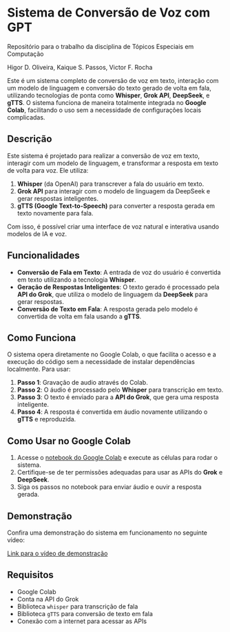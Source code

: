 # Sistema de Conversão de Voz com GPT

Repositório para o trabalho da disciplina de Tópicos Especiais em Computação

Higor D. Oliveira, Kaique S. Passos, Victor F. Rocha

Este é um sistema completo de conversão de voz em texto, interação com um modelo de linguagem e conversão do texto gerado de volta em fala, utilizando tecnologias de ponta como **Whisper**, **Grok API**, **DeepSeek**, e **gTTS**. O sistema funciona de maneira totalmente integrada no **Google Colab**, facilitando o uso sem a necessidade de configurações locais complicadas.

## Descrição

Este sistema é projetado para realizar a conversão de voz em texto, interagir com um modelo de linguagem, e transformar a resposta em texto de volta para voz. Ele utiliza:

1. **Whisper** (da OpenAI) para transcrever a fala do usuário em texto.
2. **Grok API** para interagir com o modelo de linguagem da DeepSeek e gerar respostas inteligentes.
3. **gTTS (Google Text-to-Speech)** para converter a resposta gerada em texto novamente para fala.

Com isso, é possível criar uma interface de voz natural e interativa usando modelos de IA e voz.

## Funcionalidades

- **Conversão de Fala em Texto**: A entrada de voz do usuário é convertida em texto utilizando a tecnologia **Whisper**.
- **Geração de Respostas Inteligentes**: O texto gerado é processado pela **API do Grok**, que utiliza o modelo de linguagem da **DeepSeek** para gerar respostas.
- **Conversão de Texto em Fala**: A resposta gerada pelo modelo é convertida de volta em fala usando a **gTTS**.

## Como Funciona

O sistema opera diretamente no Google Colab, o que facilita o acesso e a execução do código sem a necessidade de instalar dependências localmente. Para usar:

1. **Passo 1**: Gravação de audio através do Colab.
2. **Passo 2**: O áudio é processado pelo **Whisper** para transcrição em texto.
3. **Passo 3**: O texto é enviado para a **API do Grok**, que gera uma resposta inteligente.
4. **Passo 4**: A resposta é convertida em áudio novamente utilizando o **gTTS** e reproduzida.

## Como Usar no Google Colab

1. Acesse o [notebook do Google Colab](https://colab.research.google.com/drive/1X8tVAKdJyhdgOnTGtgWfoX4O4T8Ft85y?usp=drive_link) e execute as células para rodar o sistema.
2. Certifique-se de ter permissões adequadas para usar as APIs do **Grok** e **DeepSeek**.
3. Siga os passos no notebook para enviar áudio e ouvir a resposta gerada.

## Demonstração

Confira uma demonstração do sistema em funcionamento no seguinte vídeo:

[Link para o vídeo de demonstração](https://youtu.be/U-JZMP6p7tI)

## Requisitos

- Google Colab
- Conta na API do Grok
- Biblioteca `whisper` para transcrição de fala
- Biblioteca `gTTS` para conversão de texto em fala
- Conexão com a internet para acessar as APIs